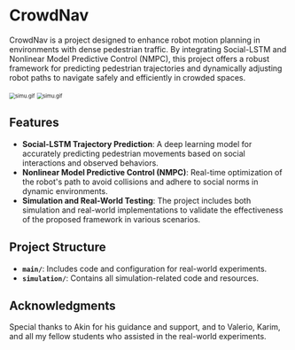# CrowdNav

CrowdNav is a project designed to enhance robot motion planning in environments with dense pedestrian traffic. By integrating Social-LSTM and Nonlinear Model Predictive Control (NMPC), this project offers a robust framework for predicting pedestrian trajectories and dynamically adjusting robot paths to navigate safely and efficiently in crowded spaces.

<img src="res/simu.gif" alt="simu.gif" style="zoom: 67%;" /> <img src="res/simu.gif" alt="simu.gif" style="zoom: 67%;" />

## Features

- **Social-LSTM Trajectory Prediction**: A deep learning model for accurately predicting pedestrian movements based on social interactions and observed behaviors.
- **Nonlinear Model Predictive Control (NMPC)**: Real-time optimization of the robot's path to avoid collisions and adhere to social norms in dynamic environments.
- **Simulation and Real-World Testing**: The project includes both simulation and real-world implementations to validate the effectiveness of the proposed framework in various scenarios.

## Project Structure

- **`main/`**: Includes code and configuration for real-world experiments.
- **`simulation/`**: Contains all simulation-related code and resources.

## Acknowledgments

Special thanks to Akin for his guidance and support, and to Valerio, Karim, and all my fellow students who assisted in the real-world experiments.
